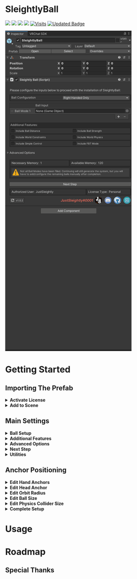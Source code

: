# SleightlyBall

[![](https://img.shields.io/github/stars/justsleightly/sleightlyball.svg)](https://github.com/JustSleightly/SleightlyBall/stargazers "Stars") [![](https://img.shields.io/github/tag/justsleightly/sleightlyball.svg)](https://github.com/JustSleightly/SleightlyBall/tags "Tags") [![](https://img.shields.io/github/release/justsleightly/sleightlyball.svg)](https://github.com/justsleightly/sleightlyball/releases/latest "Releases") [![](https://img.shields.io/github/issues/justsleightly/sleightlyball.svg)](https://github.com/JustSleightly/SleightlyBall/issues "Issues") [![Visits](https://badges.pufler.dev/visits/justsleightly/sleightlyball)](https://github.com/JustSleightly/SleightlyBall) [![Updated Badge](https://badges.pufler.dev/updated/justsleightly/sleightlyball)](https://github.com/JustSleightly/SleightlyBall/commits/main)

![](https://github.com/JustSleightly/SleightlyBall/raw/main/Documentation/Gifs/SB%20Showcase.gif)

# Getting Started

## Importing The Prefab

<details> 

  <summary> <strong>  Activate License </strong> </summary>

######

<blockquote>

Import the SleightlyBall unitypackage into your project, and click on the SleightlyBall.prefab at the default path *Assets/JustSleightly/SleightlyBall*. 

######

![](https://github.com/JustSleightly/SleightlyBall/raw/main/Documentation/Gifs/SB%20Prefab.gif)

If you have never used this on this PC before, you will see a field labeled **Enter your license key**. Input your license key from your purchase and click activate. This is a one-time-use key that will authorize the current PC for future use of SleightlyBall. To reset/change seats for this license, please see our automated ticketing system in Discord.

######

![](https://github.com/JustSleightly/SleightlyBall/raw/main/Documentation/Gifs/SB%20License%20Activation.gif)

</blockquote>

</details>

<details>

  <summary> <strong> Add to Scene </strong> </summary>

######

<blockquote>

To prepare SleightlyBall for installation, drag the SleightlyBall.prefab into the scene for Unity base scaling, then drag it onto your desired avatar. Once the prefab detects an Avatar Descriptor and Animator, the **Main Settings** will appear in the inspector.

######

![](https://github.com/JustSleightly/SleightlyBall/raw/main/Documentation/Gifs/SB%20Prefab%20Placement.gif)

<blockquote>

<details>

  <summary>Technical Details</summary>

######

The prefab can be placed anywhere below an Avatar Descriptor, and it will automatically reparent underneath your Avatar Descriptor.

######

![](https://github.com/JustSleightly/SleightlyBall/raw/main/Documentation/Gifs/SB%20Prefab%20AutoPosition.gif)

</details>

</blockquote>

</details>

</blockquote>

## Main Settings

<details>

  <summary> <strong> Ball Setup </strong> </summary>

######

<blockquote>

<details>

  <summary> <strong> Ball Configuration </strong> </summary>

######

Select the Hand Configuration to set up the SleightlyBall system.
|  |  |
| :------------- | :------------------------------ |
| `Both Hands` | Ball Inputs Applied to Both Hands |
| `Left Handed Only` | Ball Inputs Applied to Left Hand Only |
| `Right Handed Only` | Ball Inputs Applied to Right Hand Only |

#####

![](https://github.com/JustSleightly/SleightlyBall/raw/main/Documentation/Images/SB%20Hand%20Configuration.png)

</details>

<details>

  <summary> <strong> Separate Balls Per Hand </strong> </summary>

######

Select whether to configure each hand independently or identically.
|  |  |
| :------------- | :------------------------------ |
| `Disabled` | Each Ball Input Applies to Both Hands |
| `Enabled` | Input a Ball for Each Hand |

#####

![](https://github.com/JustSleightly/SleightlyBall/raw/main/Documentation/Images/SB%20Separate%20Balls%20per%20Hand.png)

<blockquote>

<details>

  <summary>Technical Details</summary>

######

This option is only visible if **Ball Configuration** is set to `Both Hands`.

Enabling this option also allows for independent scaling of each hands' balls and colliders during **Anchor Positioning**.

</details>

</blockquote>

</details>

<details>

  <summary> <strong> Ball Inputs </strong> </summary>

######

Use the +/- symbol to add/remove additional balls to the system, up to 8 balls. Drag in any GameObject/Prefab from your hierarchy or your project assets. Rearrange them by click/dragging into your preferred order.

######

![](https://github.com/JustSleightly/SleightlyBall/raw/main/Documentation/Gifs/SB%20Ball%20Add%20Rearrange.gif)

<blockquote>

<details>

  <summary>Technical Details</summary>

######

All GameObjects will have their root re-positioned to (0, 0, 0).

Inputting the Avatar Root or SleightlyBall's own GameObject will automatically be removed.

Any RigidBody, Spring Joint, and Configurable Joint components within any GameObjects/Prefabs inputted will be removed.

Any Sphere, Box, Capsule, and Mesh Collider components within any GameObjects/Prefabs inputted that are not set as Triggers will be removed.

Leaving an input field blank will yield a Warning. You may continue with blank fields and manually add the balls into the hierarchy later (for advanced users).

</details>

</blockquote>

</details>

</blockquote>

</details>

<details>

  <summary> <strong> Additional Features </strong> </summary>

######

![](https://github.com/JustSleightly/SleightlyBall/raw/main/Documentation/Images/SB%20Additional%20Features.png)

######

<blockquote>

<details>

  <summary> <strong> Ball Distance </strong> </summary>

######

Enable this feature to include a radial puppet that adjusts the distance of the hand and head ball anchors from you by a local scale of 1 - 10x. 

<blockquote>

<details>

  <summary>Technical Details</summary>

######

If FBT Mode is enabled, this also affects foot anchors.

Adds one dedicated float (8 memory) to your expression parameters.

</details>

</blockquote>

</details>

<details>

  <summary> <strong> Ball Strength </strong></summary>

######

Enable this feature to include a radial puppet that adjusts the strength at which the ball is attracted to its anchors.

<blockquote>

<details>

  <summary>Technical Details</summary>

######

Default Ball Strength can be configured under Advanced options.

Adds one dedicated float (8 memory) to your expression parameters.

</details>

</blockquote>

</details>

<details>

  <summary> <strong> World Constraints </strong> </summary>

######

Enable this feature to include four toggles to world constrain your hands, head, or chest anchors independently, allowing you to pass the balls between your body and fixed points in the world. 

<blockquote>

<details>

  <summary>Technical Details</summary>

######

If FBT Mode is enabled, two more toggles will be included to constrain each foot anchor.

Constraining your chest anchor will cause your Chest Orbit gesture control to attract like your head/hand gesture controls rather than orbit.

Adds 0 - 6 memory to your expression parameters (See **Memory Calculations** for more details).

</details>

</blockquote>

</details>

<details>
  <summary> <strong> World Physics </strong> </summary>

######

Enable this feature to include three toggles to enable/disable ball collision, bounce, and gravity.

<blockquote>

<details>

  <summary>Technical Details</summary>

######

Enabling World Physics adds to your Gesture Playable layer. If these layers' order is later shifted, you must run VRLabs' [Fix Order](https://github.com/VRLabs/VRChat-Avatars-3.0#fix-order) script to resolve the sub-animator.

Collision is off by default, due to ball collision's ability to affect world triggers (portals, distance-based mirrors, etc).

Bounce is on by default.

Gravity is off by default.

Adds 0 - 3 memory to your expression parameters (See **Memory Calculations** for more details).

</details>

</blockquote>

</details>

<details>

  <summary> <strong> Simple Control </strong> </summary>

######

Enable this feature to add a toggle to switch between simplified versus advanced **Gesture Control**.
|  |  |
| :------------- | :------------------------------ |
| `Simple` | Only Primary/Secondary gesture controls are enabled |
| `Advanced` | All seven gesture controls are enabled |

######

<blockquote>

<details>

  <summary>Technical Details</summary>

######

The definition of a 'simple' gesture can be configured from **Remap Control Gestures**.

Adds 0 - 1 memory to your expression parameters (See **Memory Calculations** for more details).

</details>

</blockquote>

</details>

<details>

  <summary> <strong> FBT Mode </strong> </summary>

######

Enable this feature to add a toggle to change the gesture control set to include feet control.

######

<blockquote>

<details>

  <summary>Technical Details</summary>

######

See Advanced Options to select an FBT Mode.

Adds 0 - 1 memory to your expression parameters (See **Memory Calculations** for more details).

</details>

</blockquote>

</details>

</details>

</blockquote>

<details>

  <summary> <strong> Advanced Options </strong> </summary>

######

<blockquote>

<details>

  <summary> <strong> Write Defaults </strong> </summary>

######

Enabling/Disabling this option will enable/disable Write Defaults in all generated animator states for SleightlyBall. If it says Write Defaults **(Auto)**, then this is handled automatically to match the current Write Defaults of your Animator Controller.

<blockquote>

<details>

  <summary>Technical Details</summary>

####

If your relevant Animator Controller(s) are all set to one Write Defaults mode, the **Write Defaults** option will automatically match and be labeled with **(Auto)**

If your relevant Animator Controller has a mix of Write Defaults On and Off, a warning will appear and the **Write Defaults** option will not be labeled with **(Auto)**. This option will be available to manually enable/disable, and the generated states will follow the manually set status.

If **World Physics** is enabled and your Gesture and FX Animator Controllers are all set to one Write Defaults mode, but the Write Defaults of the Gesture and FX Animator Controllers are different, a different warning will appear and the **Write Defaults** option will not be labeled with **(Auto)**. This option will be available to manually enable/disable, and the generated states will follow the manually set status.

</details>

</blockquote>

</details>

<details>

  <summary> <strong> Remap Control Gestures </strong> </summary>

######

Enabling this feature will allow for the rearrangement of each **Gesture Control** to map to different gestures. If **Simple Control** is enabled, then the definition of a 'simple' gesture can be redefined here as well.

By default, the gesture control mapping is as follows:

| Hand Gesture Layout | Simple? | Ball Control Mapping| FBT Mode Standard | FBT Mode Complex |
| :------------- | :-------------: | :------------- | :------------- | :------------- |
| `F1 Gesture Idle` | :white_square_button: | Idle | | |
| `F2 Gesture Fist` | :white_square_button: | Head Control | Primary Foot | Primary Trigger |
| `F3 Gesture Open Hand` | :white_check_mark: | Chest Orbit | | |
| `F4 Gesture Fingerpoint` | :white_check_mark: | Primary Hand Control | | |
| `F5 Gesture Victory` | :white_square_button: | Release Ball | | |
| `F6 Gesture Rock n Roll` | :white_square_button: | Rigid Return | | |
| `F7 Gesture Handgun` | :white_check_mark: | Secondary Hand Control | | |
| `F8 Gesture Thumbs Up` | :white_square_button: | Between Hand Control | Secondary Foot | Secondary Trigger |

######

<blockquote>

<details>

  <summary>Technical Details</summary>

####

The 'Simple?' toggle checkboxes only display if **Simple Control** is enabled.

If FBT Mode is enabled, the respective FBT Mode columns will apply.

FBT Mode Complex refers to combo gesturing with the opposite hand.

If **Remap Control Gestures** is disabled, the Gesture Control mapping and Simple Control definitions will generate according to their default configuration regardless of any changes while it is enabled.

</details>

</blockquote>

</details>

<details>

  <summary> <strong> Disable Facial Anims </strong> </summary>

######

Enable this feature to force your facial expressions to maintain their defaults while a ball mode is enabled, regardless of activated gesture.

<blockquote>

<details>

  <summary>Technical Details</summary>

######

All blendshapes that exist on your Viseme Mesh set in your Avatar Descriptor are animated to the values they were set to at the time of generating SleightlyBall. Blendshapes starting with 'vrc.' are ignored

As this only accounts for blendshapes, please be wary of any non-blendshape animation properties that are triggered on gesture (eye movement, tongue toggles, etc)

Enabling this feature but not using Viseme Blendshapes mode or having a Viseme Mesh assigned in your Avatar Descriptor will yield an error

</details>

</blockquote>

</details>

<details>

  <summary> <strong> Force Gesture Tracking </strong> </summary>

######

Enable this feature to force VRC Tracking Control to set fingers to Tracking rather than Animation while a ball mode is enabled. This is only relevant to VR controllers that use finger tracking (ex. Valve Knuckles) on Avatars that use animation overrides on finger tracking.

</details>

<details>

  <summary> <strong> Include Ball Demo Mode </strong> </summary>

######

Enable this feature to toggle default Unity Spheres that follow the ball's gesture control. This is often only used for either troubleshooting, demonstration, or practice purposes.

<blockquote>

<details>

  <summary>Technical Details</summary>

####

If Disable Facial Anims is enabled, Demo Mode will also disable facial animations.

Adds 0 - 1 memory to your expression parameters (See **Memory Calculations** for more details).

</details>

</blockquote>

</details>

<details>

  <summary> <strong> Enable Move Or Copy </strong> </summary>

######

Enable the ability to Move ball input sources from their respective location in the hierarchy rather than Copy them. This is typically used when trying to maintain specific component references that would otherwise break when instantiated via Copy.

######

![](https://github.com/JustSleightly/SleightlyBall/raw/main/Documentation/Images/SB%20Move%20Or%20Copy.png)

######

<blockquote>

<details>

  <summary>Technical Details</summary>

######

Balls are set to Copy by default, and will behave as Copy when this option is disabled.

Ball Inputs from the project assets rather than the hierarchy cannot be set to Move and will revert to Copy.

Using the same Ball source for multiple inputs and setting them to Move will yield an error, as you cannot move one object into two locations.

Using the same Ball source for multiple inputs and setting one to Move and the others to copy will instantiate the copies first during generation, before moving the remaining one.

</details>

</blockquote>

</details>

<details>

  <summary> <strong> Default FBT Mode On </strong> </summary>

######

Enable this to enable FBT Mode by default in game.

######

![](https://github.com/JustSleightly/SleightlyBall/raw/main/Documentation/Images/SB%20Advanced%20Options%20FBT%20Mode.png)

######

<blockquote>

<details>

  <summary>Technical Details</summary>

######

This option is only visible if **FBT Mode** is enabled.

</details>

</blockquote>

</details>

<details>

  <summary> <strong> Save FBT Mode </strong> </summary>

######

Enable this feature to have FBT mode persist between worlds/avatar loads.

######

![](https://github.com/JustSleightly/SleightlyBall/raw/main/Documentation/Images/SB%20Advanced%20Options%20FBT%20Mode.png)

######

<blockquote>

<details>

  <summary>Technical Details</summary>

######

This option is only visible if **FBT Mode** is enabled.

Converts **FBT Mode** to use one dedicated bool (1 memory) in your expression parameters.

</details>

</blockquote>

</details>

<details>

  <summary> <strong> Save Control Mode </strong> </summary>

######

Enable this feature to have your gesture control mode persist between worlds/avatar loads.


######

![](https://github.com/JustSleightly/SleightlyBall/raw/main/Documentation/Images/SB%20Advanced%20Options%20Simple%20Control.png)

######

<blockquote>

<details>

  <summary>Technical Details</summary>

######

This option is only visible if **Simple Control** is enabled.

Converts **Simple Control** to use one dedicated bool (1 memory) in your expression parameters.

</details>

</blockquote>

</details>

<details>

  <summary> <strong> Default Control Mode </strong> </summary>

######

Select whether Simple or Advanced gesture control mode will be set as default.


######

![](https://github.com/JustSleightly/SleightlyBall/raw/main/Documentation/Images/SB%20Default%20Control%20Mode.png)

######

<blockquote>

<details>

  <summary>Technical Details</summary>

######

The definition of a Simple gesture can be defined via **Remap Control Gestures**

This option is only visible if **Simple Control** is enabled.

</details>

</blockquote>

</details>

<details>

  <summary> <strong> Select FBT Mode </strong> </summary>

######

Select which FBT Mode mapping you'd like to use.
|  |  |
| :------------- | :------------------------------ |
| `Standard` | When FBT Mode is enabled, Head/Between controls are replaced with Primary/Secondary Foot control |
| `Complex` | When FBT Mode is enabled, combo gestures act as triggers to allow for entirely alternative gesture control |

######

![](https://github.com/JustSleightly/SleightlyBall/raw/main/Documentation/Images/SB%20FBT%20Mode.png)

######

<blockquote>

<details>

  <summary>Technical Details</summary>

######

In Complex mode, you use the opposite hand from the ball to hold the trigger gesture which converts your primary hand gestures to new mappings.

Complex Mode only works with one active ball at a time.

This option is only visible if **FBT Mode** is enabled.

</details>

</blockquote>

</details>

<details>

  <summary> <strong> Default Ball Strength </strong> </summary>

######

Set the default Ball Strength when loading into this avatar for the first time.

######

![](https://github.com/JustSleightly/SleightlyBall/raw/main/Documentation/Images/SB%20Advanced%20Options%20Strength.png)

######

<blockquote>

<details>

  <summary>Technical Details</summary>

######

This option is only visible if **Ball Strength** is enabled.

</details>

</blockquote>

</details>

</blockquote>

</details>

<details>

  <summary> <strong> Next Step </strong> </summary>

######

<blockquote>

Clicking this button will begin the generation of the SleightlyBall system according to the configuration of the **Main Settings** window, and proceed to **Anchor Positioning**. This button will be greyed out if there are any red errors returned in the Inspector.

######

![](https://github.com/JustSleightly/SleightlyBall/raw/main/Documentation/Images/SB%20Advanced%20Options%20Strength.png)

######

</blockquote>

</details>

<details>

  <summary> <strong> Utilities </strong> </summary>

######

<blockquote>

<details>

  <summary> <strong> Memory Calculations </strong> </summary>

######

Displays the Necessary Memory to generate and the Available Memory on the current Avatar's Expression Parameters.

######

![](https://github.com/JustSleightly/SleightlyBall/raw/main/Documentation/Images/SB%20Calculate%20Memory.png)

######

<blockquote>

<details>

  <summary>Necessary Memory can be calculated as:</summary>
  
######

![equation](https://latex.codecogs.com/png.latex?%5Cfn_jvn%20%7B%5Ccolor%7BMagenta%7D%20Total%20Necessary%20Memory%20%3D%20Local%20Synced%20Memory%20&plus;%20Network%20Synced%20Memory)

where:

![equation](https://latex.codecogs.com/png.latex?%5Cfn_jvn%20%7B%5Ccolor%7BMagenta%7D%20Local%20Synced%20Memory%20%3D%20%5Cbegin%7Bcases%7D%20%26%20Local%20Bools%20%5Ctext%7B%20if%20%7D%20Local%20Bools%3C%208%20%5C%5C%20%26%208%20%5Ctext%7B%20if%20%7D%20Local%20Bools%20%5Cgeq%208%20%5Cend%7Bcases%7D)

![equation](https://latex.codecogs.com/png.latex?%5Cfn_jvn%20%7B%5Ccolor%7BMagenta%7D%20Local%20Bools%20%3D%20%5Csum%20Enabled%20Local%20Bools%7D)

![equation](https://latex.codecogs.com/png.latex?%5Cfn_jvn%20%7B%5Ccolor%7BMagenta%7D%20%5Cleft.%5Cbegin%7Bmatrix%7D%203%26%20World%20Physics%5C%5C%204%26%20World%20Constraints%5C%5C%201%26%20Ball%20Demo%20Mode%5C%5C%201%26%20%21%28Save%20Control%20Mode%29%20%5C%26%20Simple%20Control%29%5C%5C%202%20*%20Ball%20Count%26%20Both%20Hands%5C%5C%201%20*%20Ball%20Count%26%20Left%20Handed%20Only%5C%5C%201%20*%20Ball%20Count%26%20Right%20Handed%20Only%20%5Cend%7Bmatrix%7D%5Cright%5C%7D%20%5CRightarrow%20%5Csum%20Enabled%20Local%20Bools)

and:

![equation](https://latex.codecogs.com/png.latex?%5Cfn_jvn%20%7B%5Ccolor%7BMagenta%7D%20Network%20Synced%20Memory%20%3D%20%5Csum%20Enabled%20Synced%20Memory)

![equation](https://latex.codecogs.com/png.latex?%5Cfn_jvn%20%7B%5Ccolor%7BMagenta%7D%20%5Cleft.%5Cbegin%7Bmatrix%7D%208%20%26%20Ball%20Distance%5C%5C%208%20%26%20Ball%20Strength%5C%5C%201%20%26%20Save%20Control%20Mode%20%5C%26%20Simple%20Control%20%5Cend%7Bmatrix%7D%5Cright%5C%7D%20%5CRightarrow%20%5Csum%20Enabled%20Synced%20Memory)

</details>

</blockquote>

</details>

</blockquote>

<blockquote>

<details>

  <summary> <strong> Warnings/Errors </strong> </summary>

######

</details>

</blockquote>

<blockquote>

<details>

  <summary> <strong> Delete SleightlyBall From Avatar </strong> </summary>

######

</details>

</blockquote>

<blockquote>

<details>

  <summary> <strong> Delete ALL Generated Resources </strong> </summary>

######

</details>

</blockquote>

<blockquote>

<details>

  <summary> <strong> Check For Updates </strong> </summary>

######

</details>

</blockquote>

</details>

## Anchor Positioning

<details>

  <summary> <strong> Edit Hand Anchors </strong> </summary>

######

</details>

<details>

  <summary> <strong> Edit Head Anchor </strong> </summary>

######

</details>

<details>

  <summary> <strong> Edit Orbit Radius </strong> </summary>

######

</details>

<details>

  <summary> <strong> Edit Ball Size</strong> </summary>

######

</details>

<details>

  <summary> <strong> Edit Physics Collider Size</strong> </summary>

######

</details>

<details>

  <summary> <strong> Complete Setup </strong> </summary>

######

</details>


# Usage

# Roadmap

## Special Thanks

